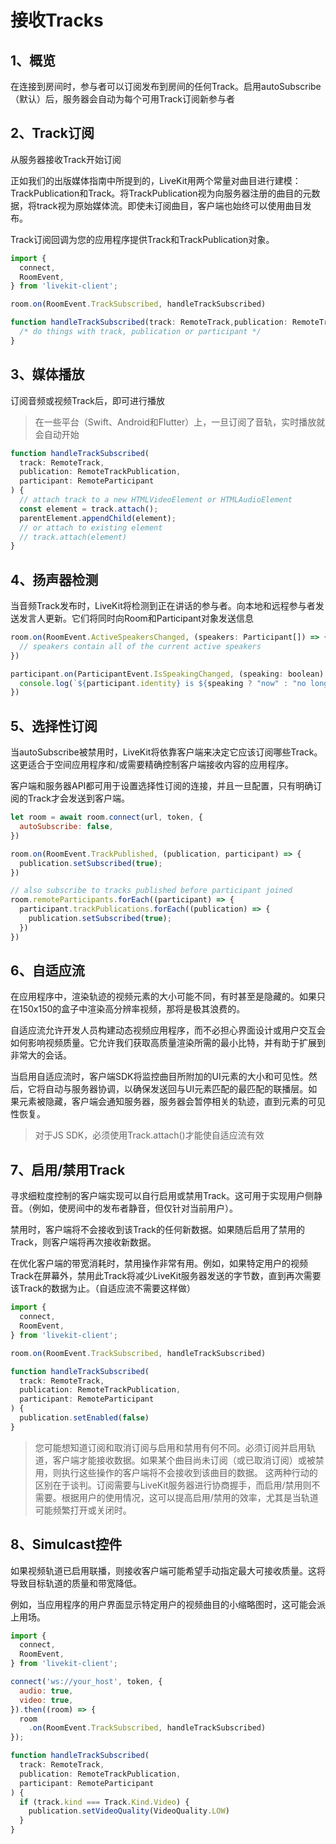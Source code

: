 # 接收Tracks

## 1、概览

在连接到房间时，参与者可以订阅发布到房间的任何Track。启用autoSubscribe（默认）后，服务器会自动为每个可用Track订阅新参与者

## 2、Track订阅

从服务器接收Track开始订阅

正如我们的出版媒体指南中所提到的，LiveKit用两个常量对曲目进行建模：TrackPublication和Track。将TrackPublication视为向服务器注册的曲目的元数据，将track视为原始媒体流。即使未订阅曲目，客户端也始终可以使用曲目发布。

Track订阅回调为您的应用程序提供Track和TrackPublication对象。

```javascript
import {
  connect,
  RoomEvent,
} from 'livekit-client';

room.on(RoomEvent.TrackSubscribed, handleTrackSubscribed)

function handleTrackSubscribed(track: RemoteTrack,publication: RemoteTrackPublication,participant: RemoteParticipant) {
  /* do things with track, publication or participant */
}
```
## 3、媒体播放

订阅音频或视频Track后，即可进行播放

> 在一些平台（Swift、Android和Flutter）上，一旦订阅了音轨，实时播放就会自动开始

```javascript
function handleTrackSubscribed(
  track: RemoteTrack,
  publication: RemoteTrackPublication,
  participant: RemoteParticipant
) {
  // attach track to a new HTMLVideoElement or HTMLAudioElement
  const element = track.attach();
  parentElement.appendChild(element);
  // or attach to existing element
  // track.attach(element)
}
```
## 4、扬声器检测

当音频Track发布时，LiveKit将检测到正在讲话的参与者。向本地和远程参与者发送发言人更新。它们将同时向Room和Participant对象发送信息

```javascript
room.on(RoomEvent.ActiveSpeakersChanged, (speakers: Participant[]) => {
  // speakers contain all of the current active speakers
})

participant.on(ParticipantEvent.IsSpeakingChanged, (speaking: boolean) => {
  console.log(`${participant.identity} is ${speaking ? "now" : "no longer"} speaking. audio level: ${participant.audioLevel}`)
})
```
## 5、选择性订阅

当autoSubscribe被禁用时，LiveKit将依靠客户端来决定它应该订阅哪些Track。这更适合于空间应用程序和/或需要精确控制客户端接收内容的应用程序。

客户端和服务器API都可用于设置选择性订阅的连接，并且一旦配置，只有明确订阅的Track才会发送到客户端。

```javascript
let room = await room.connect(url, token, {
  autoSubscribe: false,
})

room.on(RoomEvent.TrackPublished, (publication, participant) => {
  publication.setSubscribed(true);
})

// also subscribe to tracks published before participant joined
room.remoteParticipants.forEach((participant) => {
  participant.trackPublications.forEach((publication) => {
    publication.setSubscribed(true);
  })
})
```
## 6、自适应流

在应用程序中，渲染轨迹的视频元素的大小可能不同，有时甚至是隐藏的。如果只在150x150的盒子中渲染高分辨率视频，那将是极其浪费的。

自适应流允许开发人员构建动态视频应用程序，而不必担心界面设计或用户交互会如何影响视频质量。它允许我们获取高质量渲染所需的最小比特，并有助于扩展到非常大的会话。

当启用自适应流时，客户端SDK将监控曲目所附加的UI元素的大小和可见性。然后，它将自动与服务器协调，以确保发送回与UI元素匹配的最匹配的联播层。如果元素被隐藏，客户端会通知服务器，服务器会暂停相关的轨迹，直到元素的可见性恢复。

> 对于JS SDK，必须使用Track.attach()才能使自适应流有效

## 7、启用/禁用Track

寻求细粒度控制的客户端实现可以自行启用或禁用Track。这可用于实现用户侧静音。（例如，使房间中的发布者静音，但仅针对当前用户）。

禁用时，客户端将不会接收到该Track的任何新数据。如果随后启用了禁用的Track，则客户端将再次接收新数据。

在优化客户端的带宽消耗时，禁用操作非常有用。例如，如果特定用户的视频Track在屏幕外，禁用此Track将减少LiveKit服务器发送的字节数，直到再次需要该Track的数据为止。（自适应流不需要这样做）

```javascript
import {
  connect,
  RoomEvent,
} from 'livekit-client';

room.on(RoomEvent.TrackSubscribed, handleTrackSubscribed)

function handleTrackSubscribed(
  track: RemoteTrack,
  publication: RemoteTrackPublication,
  participant: RemoteParticipant
) {
  publication.setEnabled(false)
}
```
> 您可能想知道订阅和取消订阅与启用和禁用有何不同。必须订阅并启用轨道，客户端才能接收数据。如果某个曲目尚未订阅（或已取消订阅）或被禁用，则执行这些操作的客户端将不会接收到该曲目的数据。
> 这两种行动的区别在于谈判。订阅需要与LiveKit服务器进行协商握手，而启用/禁用则不需要。根据用户的使用情况，这可以提高启用/禁用的效率，尤其是当轨道可能频繁打开或关闭时。

## 8、Simulcast控件

如果视频轨道已启用联播，则接收客户端可能希望手动指定最大可接收质量。这将导致目标轨道的质量和带宽降低。

例如，当应用程序的用户界面显示特定用户的视频曲目的小缩略图时，这可能会派上用场。

```javascript
import {
  connect,
  RoomEvent,
} from 'livekit-client';

connect('ws://your_host', token, {
  audio: true,
  video: true,
}).then((room) => {
  room
    .on(RoomEvent.TrackSubscribed, handleTrackSubscribed)
});

function handleTrackSubscribed(
  track: RemoteTrack,
  publication: RemoteTrackPublication,
  participant: RemoteParticipant
) {
  if (track.kind === Track.Kind.Video) {
    publication.setVideoQuality(VideoQuality.LOW)
  }
}
```
